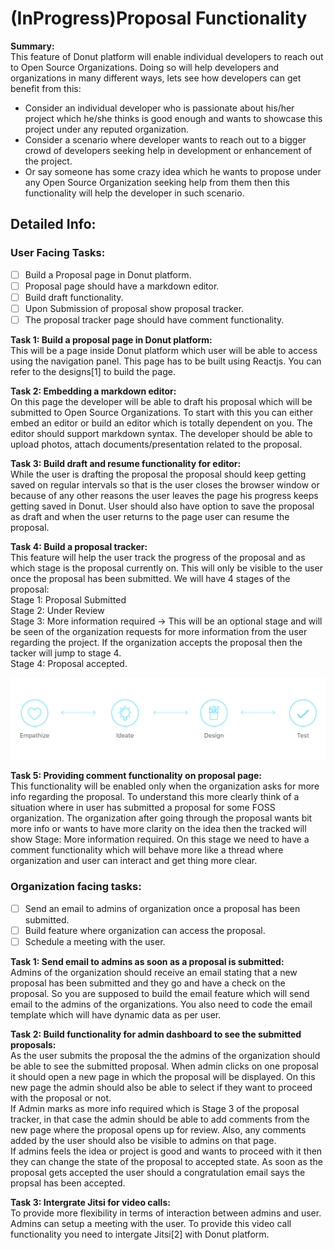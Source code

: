# \(InProgress\)Proposal Functionality

**Summary:**  
This feature of Donut platform will enable individual developers to reach out to Open Source Organizations. Doing so will help developers and organizations in many different ways, lets see how developers can get benefit from this:

*  Consider an individual developer who is passionate about his/her project which he/she thinks is good enough and wants to showcase this project under any reputed organization.
* Consider a scenario where developer wants to reach out to a bigger crowd of developers seeking help in development or enhancement of the project.
* Or say someone has some crazy idea which he wants to propose under any Open Source Organization seeking help from them then this functionality will help the developer in such scenario.

## **Detailed Info:**

### User Facing Tasks:

* [ ] Build a Proposal page in Donut platform.
* [ ] Proposal page should have a markdown editor.
* [ ] Build draft functionality.
* [ ] Upon Submission of proposal show proposal tracker.
* [ ] The proposal tracker page should have comment functionality.

**Task 1: Build a proposal page in Donut platform:**  
This will be a page inside Donut platform which user will be able to access using the navigation panel. This page has to be built using Reactjs. You can refer to the designs\[1\] to build the page.

**Task 2: Embedding a markdown editor:**  
On this page the developer will be able to draft his proposal which will be submitted to Open Source Organizations. To start with this you can either embed an editor or build an editor which is totally dependent on you. The editor should support markdown syntax. The developer should be able to upload photos, attach documents/presentation related to the proposal.

**Task 3: Build draft and resume functionality for editor:**  
While the user is drafting the proposal the proposal should keep getting saved on regular intervals so that is the user closes the browser window or because of any other reasons the user leaves the page his progress keeps getting saved in Donut. User should also have option to save the proposal as draft and when the user returns to the page user can resume the proposal.

**Task 4: Build a proposal tracker:**  
This feature will help the user track the progress of the proposal and as which stage is the proposal currently on. This will only be visible to the user once the proposal has been submitted. We will have 4 stages of the proposal:  
Stage 1: Proposal Submitted  
Stage 2: Under Review  
Stage 3: More information required -&gt; This will be an optional stage and will be seen of the organization requests for more information from the user regarding the project. If the organization accepts the proposal then the tacker will jump to stage 4.  
Stage 4: Proposal accepted.

![Sample Image for proposal tracker](../../../../.gitbook/assets/assets_-lsv46f7uzuvdedvews0_-ltflz2mqkow25nhe1al_-ltfm3no_hb7me2lxeku_artboard-1.jpg)

**Task 5: Providing comment functionality on proposal page:**  
This functionality will be enabled only when the organization asks for more info regarding the proposal. To understand this more clearly think of a situation where in user has submitted a proposal for some FOSS organization. The organization after going through the proposal wants bit more info or wants to have more clarity on the idea then the tracked will show Stage: More information required. On this stage we need to have a comment functionality which will behave more like a thread where organization and user can interact and get thing more clear.

### Organization facing tasks:

* [ ] Send an email to admins of organization once a proposal has been submitted.
* [ ] Build feature where organization can access the proposal.
* [ ] Schedule a meeting with the user.

**Task 1: Send email to admins as soon as a proposal is submitted:**  
Admins of the organization should receive an email stating that a new proposal has been submitted and they go and have a check on the proposal. So you are supposed to build the email feature which will send email to the admins of the organizations. You also need to code the email template which will have dynamic data as per user.

**Task 2: Build functionality for admin dashboard to see the submitted proposals:**  
As the user submits the proposal the the admins of the organization should be able to see the submitted proposal. When admin clicks on one proposal it should open a new page in which the proposal will be displayed.  On this new page the admin should also be able to select if they want to proceed with the proposal or not.   
If Admin marks as more info required which is Stage 3 of the proposal tracker, in that case the admin should be able to add comments from the new page where the proposal opens up for review. Also, any comments added by the user should also be visible to admins on that page.  
If admins feels the idea or project is good and wants to proceed with it then they can change the state of the proposal to accepted state. As soon as the proposal gets accepted the user should a congratulation email says the propsal has been accepted.

**Task 3: Intergrate Jitsi for video calls:**  
To provide more flexibility in terms of interaction between admins and user. Admins can setup a meeting with the user. To provide this video call functionality you need to intergate Jitsi\[2\] with Donut platform.

